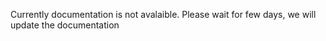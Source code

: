 Currently documentation is not avalaible. Please wait for few days, we will update the documentation